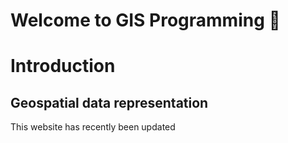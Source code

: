 # Welcome to GIS Programming  👋
# Introduction
## Geospatial data representation
This website has recently been updated
